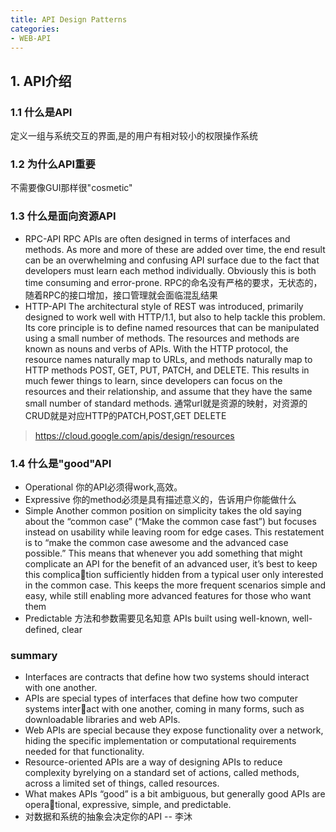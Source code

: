 ```yaml
---
title: API Design Patterns
categories:
- WEB-API
---
```


## 1. API介绍

### 1.1 什么是API

定义一组与系统交互的界面,是的用户有相对较小的权限操作系统

### 1.2 为什么API重要

不需要像GUI那样很"cosmetic"

### 1.3 什么是面向资源API

- RPC-API
RPC APIs are often designed in terms of interfaces and methods. As more and more of these are added over time, the end result can be an overwhelming and confusing API surface due to the fact that developers must learn each method individually. Obviously this is both time consuming and error-prone.
RPC的命名没有严格的要求，无状态的，随着RPC的接口增加，接口管理就会面临混乱结果
- HTTP-API
The architectural style of REST was introduced, primarily designed to work well with HTTP/1.1, but also to help tackle this problem. Its core principle is to define named resources that can be manipulated using a small number of methods. The resources and methods are known as nouns and verbs of APIs. With the HTTP protocol, the resource names naturally map to URLs, and methods naturally map to HTTP methods POST, GET, PUT, PATCH, and DELETE. This results in much fewer things to learn, since developers can focus on the resources and their relationship, and assume that they have the same small number of standard methods.
通常url就是资源的映射，对资源的CRUD就是对应HTTP的PATCH,POST,GET DELETE

> <https://cloud.google.com/apis/design/resources>

### 1.4 什么是"good"API

- Operational
你的API必须得work,高效。
- Expressive
你的method必须是具有描述意义的，告诉用户你能做什么
- Simple
Another common position on simplicity takes the old saying about the “common
case” (“Make the common case fast”) but focuses instead on usability while leaving
room for edge cases. This restatement is to “make the common case awesome and the
advanced case possible.” This means that whenever you add something that might
complicate an API for the benefit of an advanced user, it’s best to keep this complication sufficiently hidden from a typical user only interested in the common case. This
keeps the more frequent scenarios simple and easy, while still enabling more
advanced features for those who want them
- Predictable
方法和参数需要见名知意
APIs built using well-known, well-defined, clear

### summary

- Interfaces are contracts that define how two systems should interact with one another.
- APIs are special types of interfaces that define how two computer systems interact with one another, coming in many forms, such as downloadable libraries and web APIs.
- Web APIs are special because they expose functionality over a network, hiding the specific implementation or computational requirements needed for that functionality.
- Resource-oriented APIs are a way of designing APIs to reduce complexity byrelying on a standard set of actions, called methods, across a limited set of things, called resources.
- What makes APIs “good” is a bit ambiguous, but generally good APIs are operational, expressive, simple, and predictable.
- 对数据和系统的抽象会决定你的API -- 李沐
